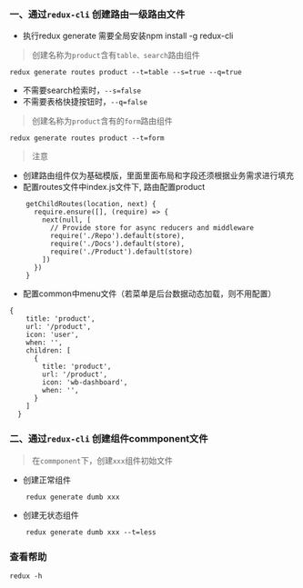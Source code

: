 ### 一、通过`redux-cli` 创建路由一级路由文件

- 执行redux generate 需要全局安装npm install -g redux-cli

> 创建名称为`product`含有`table、search`路由组件

```
redux generate routes product --t=table --s=true --q=true

```

- 不需要search检索时，`--s=false`
- 不需要表格快捷按钮时，`--q=false`


> 创建名称为`product`含有的`form`路由组件

```
redux generate routes product --t=form 

```

> 注意

- 创建路由组件仅为基础模版，里面里面布局和字段还须根据业务需求进行填充
- 配置routes文件中index.js文件下, 路由配置product
```
    getChildRoutes(location, next) {
      require.ensure([], (require) => {
        next(null, [
          // Provide store for async reducers and middleware
          require('./Repo').default(store),
          require('./Docs').default(store),
          require('./Product').default(store)   
        ])
      })
    }
```
- 配置common中menu文件（若菜单是后台数据动态加载，则不用配置）
```配置product菜单
{
    title: 'product',
    url: '/product',
    icon: 'user',
    when: '',
    children: [
      {
        title: 'product',
        url: '/product',
        icon: 'wb-dashboard',
        when: '',
      }
    ]
  }
```

### 二、通过`redux-cli` 创建组件commponent文件

> 在`commponent`下，创建`xxx`组件初始文件

- 创建正常组件 
```
    redux generate dumb xxx
```
- 创建无状态组件 
```
    redux generate dumb xxx --t=less
```



### 查看帮助

```
redux -h
```